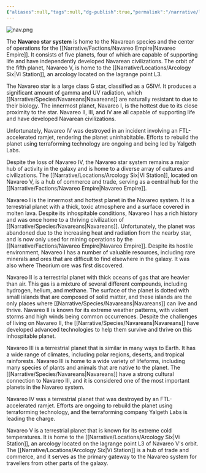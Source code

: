 ```yaml
---
{"aliases":null,"tags":null,"dg-publish":true,"permalink":"/narrative/locations/navareo-system/","dgPassFrontmatter":true}
---
```


![nav.png](/img/user/Resources/planetcards/nav.png)

The **Navareo star system** is home to the Navarean species and the center of operations for the [[Narrative/Factions/Navareo Empire\|Navareo Empire]]. It consists of five planets, four of which are capable of supporting life and have independently developed Navarean civilizations. The orbit of the fifth planet, Navareo V, is home to the [[Narrative/Locations/Arcology Six\|Vi Station]], an arcology located on the lagrange point L3.

The Navareo star is a large class G star, classified as a G5IVf. It produces a significant amount of gamma and UV radiation, which [[Narrative/Species/Navareans\|Navareans]] are naturally resistant to due to their biology. The innermost planet, Navareo I, is the hottest due to its close proximity to the star. Navareo II, III, and IV are all capable of supporting life and have developed Navarean civilizations.

Unfortunately, Navareo IV was destroyed in an incident involving an FTL-accelerated ramjet, rendering the planet uninhabitable. Efforts to rebuild the planet using terraforming technology are ongoing and being led by Yalgeth Labs.

Despite the loss of Navareo IV, the Navareo star system remains a major hub of activity in the galaxy and is home to a diverse array of cultures and civilizations. The [[Narrative/Locations/Arcology Six\|Vi Station]], located on Navareo V, is a hub of commerce and trade, serving as a central hub for the [[Narrative/Factions/Navareo Empire\|Navareo Empire]].

Navareo I is the innermost and hottest planet in the Navareo system. It is a terrestrial planet with a thick, toxic atmosphere and a surface covered in molten lava. Despite its inhospitable conditions, Navareo I has a rich history and was once home to a thriving civilization of [[Narrative/Species/Navareans\|Navareans]]. Unfortunately, the planet was abandoned due to the increasing heat and radiation from the nearby star, and is now only used for mining operations by the [[Narrative/Factions/Navareo Empire\|Navareo Empire]]. Despite its hostile environment, Navareo I has a number of valuable resources, including rare minerals and ores that are difficult to find elsewhere in the galaxy. It was also where Theorium ore was first discovered.

Navareo II is a terrestrial planet with thick oceans of gas that are heavier than air. This gas is a mixture of several different compounds, including hydrogen, helium, and methane. The surface of the planet is dotted with small islands that are composed of solid matter, and these islands are the only places where [[Narrative/Species/Navareans\|Navareans]] can live and thrive. Navareo II is known for its extreme weather patterns, with violent storms and high winds being common occurrences. Despite the challenges of living on Navareo II, the [[Narrative/Species/Navareans\|Navareans]] have developed advanced technologies to help them survive and thrive on this inhospitable planet.

Navareo III is a terrestrial planet that is similar in many ways to Earth. It has a wide range of climates, including polar regions, deserts, and tropical rainforests. Navareo III is home to a wide variety of lifeforms, including many species of plants and animals that are native to the planet. The [[Narrative/Species/Navareans\|Navareans]] have a strong cultural connection to Navareo III, and it is considered one of the most important planets in the Navareo system.

Navareo IV was a terrestrial planet that was destroyed by an FTL-accelerated ramjet. Efforts are ongoing to rebuild the planet using terraforming technology, and the terraforming company Yalgeth Labs is leading the charge.

Navareo V is a terrestrial planet that is known for its extreme cold temperatures. It is home to the [[Narrative/Locations/Arcology Six\|Vi Station]], an arcology located on the lagrange point L3 of Navareo V's orbit. The [[Narrative/Locations/Arcology Six\|Vi Station]] is a hub of trade and commerce, and it serves as the primary gateway to the Navareo system for travellers from other parts of the galaxy.

